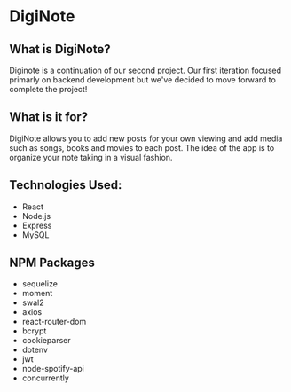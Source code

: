 # DigiNote

## What is DigiNote?
Diginote is a continuation of our second project. Our first iteration focused primarly on backend development but we've decided to move forward to complete the project! 

## What is it for?
DigiNote allows you to add new posts for your own viewing and add media such as songs, books and movies to each post. The idea of the app is to organize your note taking in a visual fashion. 

## Technologies Used:
* React
* Node.js
* Express
* MySQL


## NPM Packages
* sequelize
* moment
* swal2
* axios
* react-router-dom
* bcrypt
* cookieparser
* dotenv
* jwt
* node-spotify-api
* concurrently
